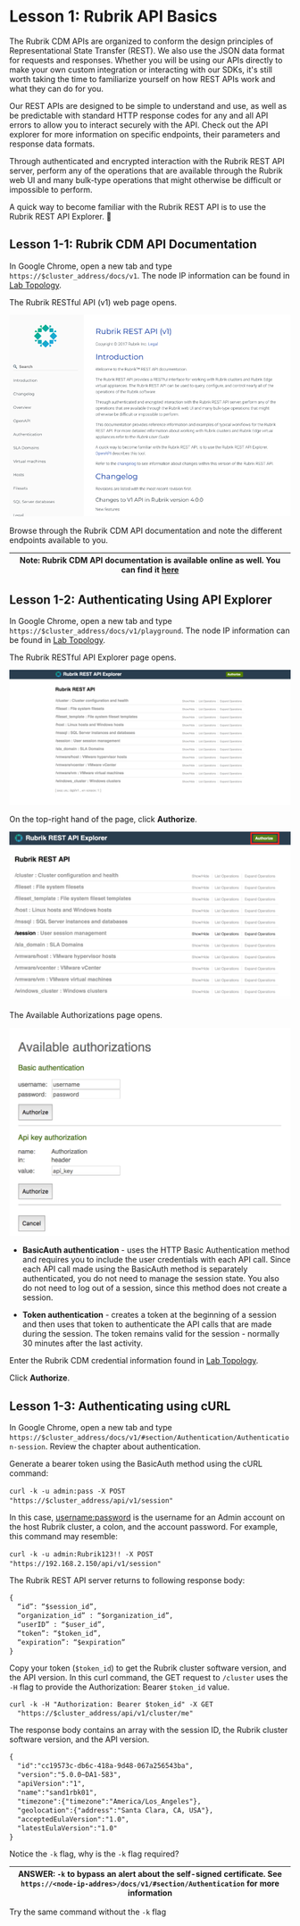 # Lesson 1: Rubrik API Basics

The Rubrik CDM APIs are organized to conform the design principles of Representational State Transfer (REST). We also use the JSON data format for requests and responses. Whether you will be using our APIs directly to make your own custom integration or interacting with our SDKs, it's still worth taking the time to familiarize yourself on how REST APIs work and what they can do for you.

Our REST APIs are designed to be simple to understand and use, as well as be predictable with standard HTTP response codes for any and all API errors to allow you to interact securely with the API. Check out the API explorer for more information on specific endpoints, their parameters and response data formats.

Through authenticated and encrypted interaction with the Rubrik REST API server, perform any of the operations that are available through the Rubrik web UI and many bulk-type operations that might otherwise be difficult or impossible to perform.

A quick way to become familiar with the Rubrik REST API is to use the Rubrik REST API Explorer.

## Lesson 1-1: Rubrik CDM API Documentation

In Google Chrome, open a new tab and type `https://$cluster_address/docs/v1`. The node IP information can be found in [Lab Topology](/lab-topology.md).

The Rubrik RESTful API (v1) web page opens.

![API Docs](/img/image1-1.png)

Browse through the Rubrik CDM API documentation and note the different endpoints available to you.

| Note: Rubrik CDM API documentation is available online as well. You can find it [here](https://github.com/rubrikinc/api-documentation) |
| --- |

## Lesson 1-2: Authenticating Using API Explorer

In Google Chrome, open a new tab and type `https://$cluster_address/docs/v1/playground`. The node IP information can be found in [Lab Topology](/lab-topology.md).

The Rubrik RESTful API Explorer page opens.

![API Explorer-v1](/img/image1-2.png)

On the top-right hand of the page, click **Authorize**.

![Authorize](/img/image1-3.png)

The Available Authorizations page opens.

![Available Authorizations](/img/image1-4.png)

* **BasicAuth authentication** - uses the HTTP Basic Authentication method and requires you to include the user credentials with each API call. Since each API call made using the BasicAuth method is separately authenticated, you do not need to manage the session state. You also do not need to log out of a session, since this method does not create a session.

* **Token authentication** - creates a token at the beginning of a session and then uses that token to authenticate the API calls that are made during the session. The token remains valid for the session - normally 30 minutes after the last activity.

Enter the Rubrik CDM credential information found in [Lab Topology](/lab-topology.md).

Click **Authorize**.

## Lesson 1-3: Authenticating using cURL

In Google Chrome, open a new tab and type `https://$cluster_address/docs/v1/#section/Authentication/Authentication-session`. Review the chapter about authentication.

Generate a bearer token using the BasicAuth method using the cURL command:

`curl -k -u admin:pass -X POST "https://$cluster_address/api/v1/session"`

In this case, <username:password> is the username for an Admin account on the host Rubrik cluster, a colon, and the account password. For example, this command may resemble:

`curl -k -u admin:Rubrik123!! -X POST "https://192.168.2.150/api/v1/session"`

The Rubrik REST API server returns to following response body:

```
{
  “id”: “$session_id”,
  “organization_id” : “$organization_id”,
  “userID” : “$user_id”,
  “token”: “$token_id”,
  “expiration”: “$expiration”
}
```

 Copy your token (`$token_id`) to get the Rubrik cluster software version, and the API version. In this curl command, the GET request to `/cluster` uses the `-H` flag to provide the Authorization: Bearer `$token_id` value.

```
curl -k -H "Authorization: Bearer $token_id" -X GET
  "https://$cluster_address/api/v1/cluster/me"
```

The response body contains an array with the session ID, the Rubrik cluster software version, and the API version.

```
{
  "id":"cc19573c-db6c-418a-9d48-067a256543ba",
  "version":"5.0.0~DA1-583",
  "apiVersion":"1",
  "name":"sand1rbk01",
  "timezone":{"timezone":"America/Los_Angeles"},
  "geolocation":{"address":"Santa Clara, CA, USA"},
  "acceptedEulaVersion":"1.0", 
  "latestEulaVersion":"1.0"
}
```

Notice the `-k` flag, why is the `-k` flag required?

| ANSWER: `-k` to bypass an alert about the self-signed certificate. See `https://<node-ip-addres>/docs/v1/#section/Authentication` for more information |
| --- |

Try the same command without the `-k` flag